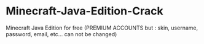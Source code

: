 # Minecraft-Java-Edition-Crack
Minecraft Java Edition for free (PREMIUM ACCOUNTS but : skin, username, password, email, etc... can not be changed)
